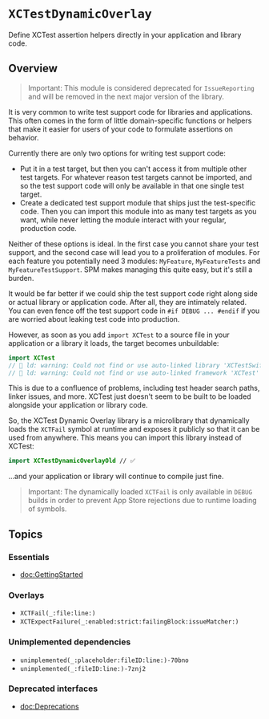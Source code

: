 # ``XCTestDynamicOverlay``

Define XCTest assertion helpers directly in your application and library code.

## Overview

> Important: This module is considered deprecated for `IssueReporting` and will be removed in the
> next major version of the library.

It is very common to write test support code for libraries and applications. This often comes in the 
form of little domain-specific functions or helpers that make it easier for users of your code to 
formulate assertions on behavior.

Currently there are only two options for writing test support code:

* Put it in a test target, but then you can't access it from multiple other test targets. For 
whatever reason test targets cannot be imported, and so the test support code will only be available 
in that one single test target.
* Create a dedicated test support module that ships just the test-specific code. Then you can import 
this module into as many test targets as you want, while never letting the module interact with your 
regular, production code.

Neither of these options is ideal. In the first case you cannot share your test support, and the 
second case will lead you to a proliferation of modules. For each feature you potentially need 3 
modules: `MyFeature`, `MyFeatureTests` and `MyFeatureTestSupport`. SPM makes managing this quite 
easy, but it's still a burden.

It would be far better if we could ship the test support code right along side or actual library or 
application code. After all, they are intimately related. You can even fence off the test support 
code in `#if DEBUG ... #endif` if you are worried about leaking test code into production.

However, as soon as you add `import XCTest` to a source file in your application or a library it 
loads, the target becomes unbuildable:

```swift
import XCTest
// 🛑 ld: warning: Could not find or use auto-linked library 'XCTestSwiftSupport'
// 🛑 ld: warning: Could not find or use auto-linked framework 'XCTest'
```

This is due to a confluence of problems, including test header search paths, linker issues, and 
more. XCTest just doesn't seem to be built to be loaded alongside your application or library code.

So, the XCTest Dynamic Overlay library is a microlibrary that dynamically loads the `XCTFail` symbol
at runtime and exposes it publicly so that it can be used from anywhere. This means you can import
this library instead of XCTest:

```swift
import XCTestDynamicOverlayOld // ✅
```

…and your application or library will continue to compile just fine.

> Important: The dynamically loaded `XCTFail` is only available in `DEBUG` builds in order
to prevent App Store rejections due to runtime loading of symbols.

## Topics

### Essentials

- <doc:GettingStarted>

### Overlays

- ``XCTFail(_:file:line:)``
- ``XCTExpectFailure(_:enabled:strict:failingBlock:issueMatcher:)``

### Unimplemented dependencies

- ``unimplemented(_:placeholder:fileID:line:)-70bno``
- ``unimplemented(_:fileID:line:)-7znj2``

### Deprecated interfaces

- <doc:Deprecations>
